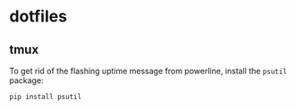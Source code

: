 # dotfiles
## tmux
To get rid of the flashing uptime message from powerline, install the `psutil` package:
```
pip install psutil
```
